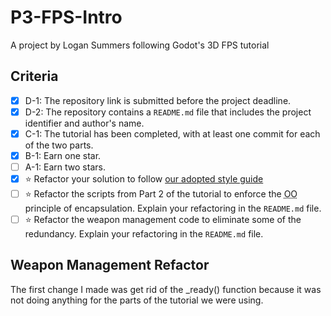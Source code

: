 # P3-FPS-Intro
A project by Logan Summers following Godot's 3D FPS tutorial

## Criteria
- [X] D-1: The repository link is submitted before the project deadline.
- [X] D-2: The repository contains a <code>README.md</code> file that includes the project identifier and author's name.
- [X] C-1: The tutorial has been completed, with at least one commit for each of the two parts.
- [X] B-1: Earn one star.
- [ ] A-1: Earn two stars.
- [X] ⭐ Refactor your solution to follow <a href="https://www.gdquest.com/docs/guidelines/best-practices/godot-gdscript/">our adopted style guide</a>
- [ ] ⭐ Refactor the scripts from Part 2 of the tutorial to enforce the <abbr title="object-oriented">OO</abbr> principle of encapsulation. Explain your refactoring in the <code>README.md</code> file.
- [ ] ⭐ Refactor the weapon management code to eliminate some of the redundancy. Explain your refactoring in the <code>README.md</code> file.

## Weapon Management Refactor
The first change I made was get rid of the _ready() function because it was not doing anything for the parts of the tutorial we were using.


